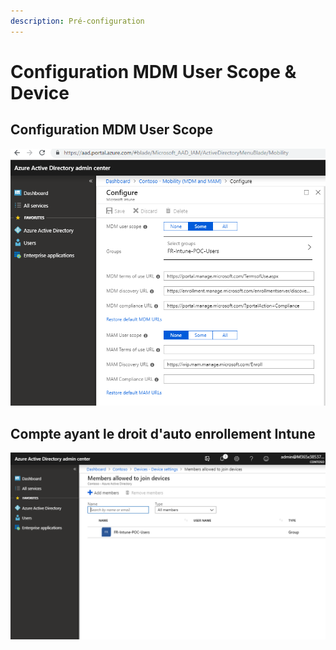 ```yaml
---
description: Pré-configuration
---
```


# Configuration MDM User Scope & Device

## Configuration MDM User Scope

![](../.gitbook/assets/image%20%287%29.png)

## Compte ayant le droit d'auto enrollement Intune

![](../.gitbook/assets/image%20%283%29.png)

